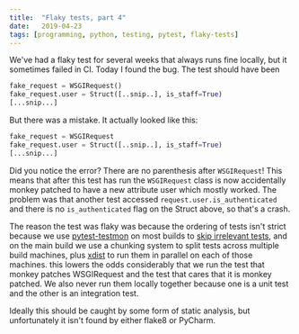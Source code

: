 ```yaml
---
title:	"Flaky tests, part 4"
date:	2019-04-23
tags: [programming, python, testing, pytest, flaky-tests]
---
```


  We've had a flaky test for several weeks that always runs fine locally, but it sometimes failed in CI. Today I found the bug. The test should have been

```python
fake_request = WSGIRequest()  
fake_request.user = Struct([..snip..], is_staff=True)  
[...snip...]
```

But there was a mistake. It actually looked like this:

```python
fake_request = WSGIRequest  
fake_request.user = Struct([..snip..], is_staff=True)  
[...snip...]
```

Did you notice the error? There are no parenthesis after `WSGIRequest`! This means that after this test has run the `WSGIRequest` class is now accidentally monkey patched to have a new attribute user which mostly worked. The problem was that another test accessed `request.user.is_authenticated` and there is no `is_authenticated` flag on the Struct above, so that's a crash.

The reason the test was flaky was because the ordering of tests isn't strict because we use [pytest-testmon](https://testmon.org) on most builds to [skip irrelevant tests](https://medium.com/@boxed/vastly-faster-python-integration-tests-9d8106b3693c), and on the main build we use a chunking system to split tests across multiple build machines, plus [xdist](https://github.com/pytest-dev/pytest-xdist) to run them in parallel on each of those machines. this lowers the odds considerably that we run the test that monkey patches WSGIRequest and the test that cares that it is monkey patched. We also never run them locally together because one is a unit test and the other is an integration test.

Ideally this should be caught by some form of static analysis, but unfortunately it isn't found by either flake8 or PyCharm.
